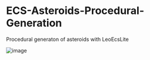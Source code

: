 # ECS-Asteroids-Procedural-Generation
Procedural generaton of asteroids with LeoEcsLite

![image](https://user-images.githubusercontent.com/40641614/228775216-d7b6f5e5-b9b7-45e0-8488-b9d39902f59f.png)
